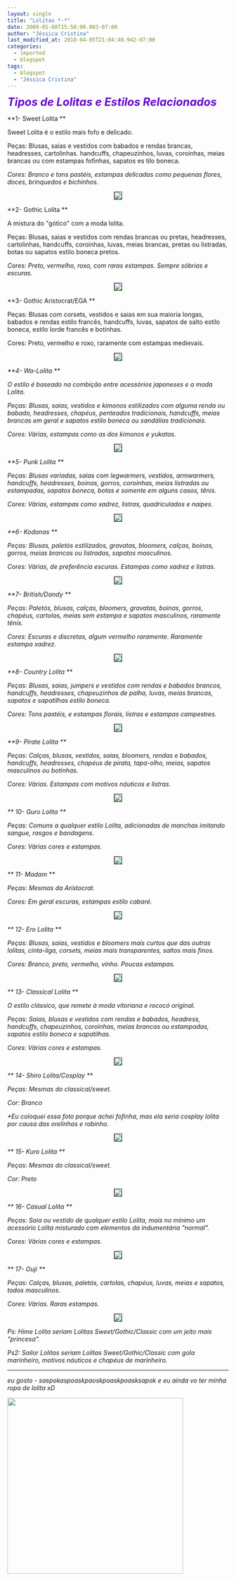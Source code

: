 ```yaml
---
layout: single
title: "Lolitas *-*"
date: 2009-05-08T15:58:00.003-07:00
author: "Jéssica Cristina"
last_modified_at: 2010-04-05T21:04:40.942-07:00
categories:
  - imported
  - blogspot
tags:
  - blogspot
  - "Jéssica Cristina"
---
```


<span style="color: rgb(102, 0, 204);font-size:180%;"><span style="font-style: italic; font-weight: bold;">Tipos de Lolitas e Estilos Relacionados<span style="font-style: italic;font-size:100%;">





**1- Sweet Lolita **



Sweet Lolita é o estilo mais fofo e delicado.

Peças: Blusas, saias e vestidos com babados e rendas brancas, headresses, cartolinhas. handcuffs, chapeuzinhos, luvas, coroinhas, meias brancas ou com estampas fofinhas, sapatos es tilo boneca.

<span style="font-style: italic;font-size:100%;">Cores: Branco e tons pastéis, estampas delicadas como pequenas flores, doces, brinquedos e bichinhos.



<center><img border="1" src="http://i65.photobucket.com/albums/h218/luanegra/Roxy%20Style/Lolitas/Lolitas1.jpg"/></center>





**2- Gothic Lolita **



A mistura do "gótico" com a moda lolita.

Peças: Blusas, saias e vestidos com rendas brancas ou pretas, headresses, cartolinhas, handcuffs, coroinhas, luvas, meias brancas, pretas ou listradas, botas ou sapatos estilo boneca pretos.

<span style="font-style: italic;font-size:100%;">Cores: Preto, vermelho, roxo, com raras estampas. Sempre sóbrias e escuras.



<center><img border="1" src="http://i65.photobucket.com/albums/h218/luanegra/Roxy%20Style/Lolitas/Lolitas8.jpg"/></center>





**3- Gothic Aristocrat/EGA **



Peças: Blusas com corsets, vestidos e saias em sua maioria longas, babados e rendas estilo francês, handcuffs, luvas, sapatos de salto estilo boneca, estilo lorde francês e botinhas.

Cores: Preto, vermelho e roxo, raramente com estampas medievais.

<span style="font-style: italic;font-size:100%;">

<center><img border="1" src="http://i65.photobucket.com/albums/h218/luanegra/Roxy%20Style/Lolitas/Lolitas6.jpg"/></center>



**4- Wa-Lolita **



O estilo é baseado na combição entre acessórios japoneses e a moda Lolita.

Peças: Blusas, saias, vestidos e kimonos estilizados com alguma renda ou babado, headresses, chapéus, penteados tradicionais, handcuffs, meias brancas em geral e sapatos estilo boneca ou sandálias tradicionais.

<span style="font-style: italic;font-size:100%;">Cores: Várias, estampas como as dos kimonos e yukatas.

<span style="font-style: italic;font-size:100%;">

<center><img border="1" src="http://i65.photobucket.com/albums/h218/luanegra/Roxy%20Style/Lolitas/Lolitas17.jpg"/></center>





**5- Punk Lolita **



Peças: Blusas variadas, saias com legwarmers, vestidos, armwarmers, handcuffs, headresses, boinas, gorros, coroinhas, meias listradas ou estampadas, sapatos boneca, botas e somente em alguns casos, tênis.

<span style="font-style: italic;font-size:100%;">Cores: Várias, estampas como xadrez, listras, quadriculados e naipes.



<center><img border="1" src="http://i65.photobucket.com/albums/h218/luanegra/Roxy%20Style/Lolitas/Lolitas15.jpg"/></center>





**6- Kodonas **



Peças: Blusas, paletós estilizados, gravatas, bloomers, calças, boinas, gorros, meias brancas ou listradas, sapatos masculinos.

Cores: Várias, de preferência escuras. Estampas como xadrez e listras.

<span style="font-style: italic;font-size:100%;">

<center><img border="1" src="http://i65.photobucket.com/albums/h218/luanegra/Roxy%20Style/Lolitas/Lolitas10.jpg"/></center>



**7- British/Dandy **



Peças: Paletós, blusas, calças, bloomers, gravatas, boinas, gorros, chapéus, cartolas, meias sem estampa e sapatos masculinos, raramente tênis.

Cores: Escuras e discretas, algum vermelho raramente. Raramente estampa xadrez.



<center><img border="1" src="http://i65.photobucket.com/albums/h218/luanegra/Roxy%20Style/Lolitas/Lolitas5.jpg"/></center>



**8- Country Lolita **



Peças: Blusas, saias, jumpers e vestidos com rendas e babados brancos, handcuffs, headresses, chapeuzinhos de palha, luvas, meias brancas, sapatos e sapatilhas estilo boneca.

Cores: Tons pastéis, e estampas florais, listras e estampas campestres.



<center><img border="1" src="http://i65.photobucket.com/albums/h218/luanegra/Roxy%20Style/Lolitas/Lolitas4.jpg"/></center>





**9- Pirate Lolita **



Peças: Calças, blusas, vestidos, saias, bloomers, rendas e babados, handcuffs, headresses, chapéus de pirata, tapa-olho, meias, sapatos masculinos ou botinhas.

Cores: Várias. Estampas com motivos náuticos e listras.



<center><img border="1" src="http://i65.photobucket.com/albums/h218/luanegra/Roxy%20Style/Lolitas/Lolitas14.jpg"/></center>



** 10- Guro Lolita **



Peças: Comuns a qualquer estilo Lolita, adicionadas de manchas imitando sangue, rasgos e bandagens.

Cores: Várias cores e estampas.



<center><img border="1" src="http://i65.photobucket.com/albums/h218/luanegra/Roxy%20Style/Lolitas/Lolitas9.jpg"/></center>



** 11- Madam **



Peças: Mesmas da Aristocrat.

Cores: Em geral escuras, estampas estilo cabaré.



<center><img border="1" src="http://i65.photobucket.com/albums/h218/luanegra/Roxy%20Style/Lolitas/Lolitas12.jpg"/></center>



** 12- Ero Lolita **



Peças: Blusas, saias, vestidos e bloomers mais curtos que das outras lolitas, cinta-liga, corsets, meias mais transparentes, saltos mais finos.

Cores: Branco, preto, vermelho, vinho. Poucas estampas.

<span style="font-style: italic;font-size:100%;">

<center><img border="1" src="http://i65.photobucket.com/albums/h218/luanegra/Roxy%20Style/Lolitas/Lolitas7.jpg"/></center>



** 13- Classical Lolita **



O estilo clássico, que remete à moda vitoriana e rococó original.

Peças: Saias, blusas e vestidos com rendas e babados, headress, handcuffs, chapeuzinhos, coroinhas, meias brancas ou estampadas, sapatos estilo boneca e sapatilhas.

Cores: Várias cores e estampas.



<center><img border="1" src="http://i65.photobucket.com/albums/h218/luanegra/Roxy%20Style/Lolitas/Lolitas3.jpg"/></center>



** 14- Shiro Lolita/Cosplay **



Peças: Mesmas do classical/sweet.

Cor: Branco



*Eu coloquei essa foto porque achei fofinha, mas ela seria cosplay lolita por causa das orelinhas e rabinho.



<center><img border="1" src="http://i65.photobucket.com/albums/h218/luanegra/Roxy%20Style/Lolitas/Lolitas16.jpg"/></center>



** 15- Kuro Lolita **



Peças: Mesmas do classical/sweet.

Cor: Preto



<center><img border="1" src="http://i65.photobucket.com/albums/h218/luanegra/Roxy%20Style/Lolitas/Lolitas11.jpg"/></center>



** 16- Casual Lolita **



Peças: Saia ou vestido de qualquer estilo Lolita, mais no mínimo um acessório Lolita misturado com elementos da indumentária "normal".

Cores: Várias cores e estampas.



<center><img border="1" src="http://i65.photobucket.com/albums/h218/luanegra/Roxy%20Style/Lolitas/Lolitas2.jpg"/></center>



** 17- Ouji **



Peças: Calças, blusas, paletós, cartolas, chapéus, luvas, meias e sapatos, todos masculinos.

Cores: Várias. Raras estampas.



<center><img border="1" src="http://i65.photobucket.com/albums/h218/luanegra/Roxy%20Style/Lolitas/Lolitas13.jpg"/></center>



Ps: Hime Lolita seriam Lolitas Sweet/Gothic/Classic com um jeito mais "princesa".

Ps2: Sailor Lolitas seriam Lolitas Sweet/Gothic/Classic com gola marinheiro, motivos náuticos e chapéus de marinheiro.





________________________________

eu gosto *-* saspokaspoaskpaoskpoaskpoasksapok e eu ainda vo ter minha ropa de lolita xD



<span style="font-style: italic;font-size:100%;"><span style="font-style: italic;font-size:100%;"><span style="font-style: italic;font-size:100%;"><span style="font-style: italic;font-size:100%;"><span style="font-style: italic;font-size:100%;"><span style="font-style: italic;font-size:100%;"><span style="font-style: italic;font-size:100%;"><span style="font-style: italic;font-size:100%;"><span style="font-style: italic;font-size:100%;"><span style="font-style: italic;font-size:100%;"><span style="font-style: italic;font-size:100%;"><span style="font-style: italic;font-size:100%;"><span style="font-style: italic;font-size:100%;"><span style="font-style: italic;font-size:100%;"><span style="font-style: italic;font-size:100%;"><span style="font-style: italic;font-size:100%;"><span style="font-style: italic;font-size:100%;"><span style="font-style: italic;font-size:100%;"><span style="font-style: italic;font-size:100%;"><span style="font-style: italic;font-size:100%;"><a href="http://3.bp.blogspot.com/_sIsAsPAOqZA/SgS5rjc-fzI/AAAAAAAAAcM/GcIoNrVgiv4/s1600-h/6-1fuben.jpg" onblur="try {parent.deselectBloggerImageGracefully();} catch(e) {}"><img alt="" border="0" id="BLOGGER_PHOTO_ID_5333592016615800626" src="http://3.bp.blogspot.com/_sIsAsPAOqZA/SgS5rjc-fzI/AAAAAAAAAcM/GcIoNrVgiv4/s400/6-1fuben.jpg" style="cursor: pointer; width: 400px; height: 400px;"/></a>

<span style="font-style: italic;font-size:100%;">



